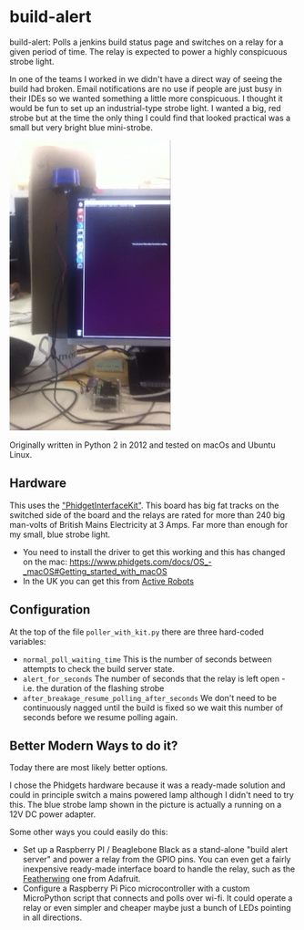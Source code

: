 # build-alert
build-alert: Polls a jenkins build status page and switches on a relay for a given period of time. The relay is expected to power a highly conspicuous strobe light.

In one of the teams I worked in we didn't have a direct way of seeing the build had broken. Email notifications are no use if people are just busy in their IDEs so we wanted something a little more conspicuous. 
I thought it would be fun to set up an industrial-type strobe light. I wanted a big, red strobe but at the time the only thing I could find that looked practical was a small but very bright blue mini-strobe.

![image](docs/in-use.jpg)

Originally written in Python 2 in 2012 and tested on macOs and Ubuntu Linux.

## Hardware
This uses the ["PhidgetInterfaceKit"](https://www.phidgets.com/?prodid=1228). 
This board has big fat tracks on the switched side of the board and the relays are rated for more than 240 big man-volts of British Mains Electricity at 3 Amps. Far more than enough for my small, blue strobe light.

- You need to install the driver to get this working and this has changed on the mac: https://www.phidgets.com/docs/OS_-_macOS#Getting_started_with_macOS
- In the UK you can get this from [Active Robots](https://www.active-robots.com/1014-3-phidget-interface-kit-0-0-4.html)

## Configuration
At the top of the file `poller_with_kit.py` there are three hard-coded variables:

- `normal_poll_waiting_time` This is the number of seconds between attempts to check the build server state.
- `alert_for_seconds` The number of seconds that the relay is left open - i.e. the duration of the flashing strobe
- `after_breakage_resume_polling_after_seconds` We don't need to be continuously nagged until the build is fixed so we wait this number of seconds before we resume polling again.


## Better Modern Ways to do it?
Today there are most likely better options. 

I chose the Phidgets hardware because it was a ready-made solution and could in principle switch a mains powered lamp although I didn't need to try this. The blue strobe lamp shown in the picture is actually a running on a 12V DC power adapter. 

Some other ways you could easily do this:

- Set up a Raspberry PI / Beaglebone Black as a stand-alone "build alert server" and power a relay from the GPIO pins. You can even get a fairly inexpensive ready-made interface board to handle the relay, such as the [Featherwing](https://www.adafruit.com/product/3191) one from Adafruit.
- Configure a Raspberry Pi Pico microcontroller with a custom MicroPython script that connects and polls over wi-fi. It could operate a relay or even simpler and cheaper maybe just a bunch of LEDs pointing in all directions.



